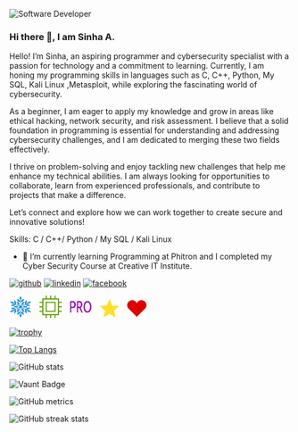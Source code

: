 ![Software Developer](blob:https://www.facebook.com/6ab2dd4c-293f-43bd-a4be-8299ca58c836)
### Hi there 👋, I am Sinha A.

Hello! I’m Sinha, an aspiring programmer and cybersecurity specialist with a passion for technology and a commitment to learning. Currently, I am honing my programming skills in languages such as C, C++, Python, My SQL, Kali Linux ,Metasploit, while exploring the fascinating world of cybersecurity.

As a beginner, I am eager to apply my knowledge and grow in areas like ethical hacking, network security, and risk assessment. I believe that a solid foundation in programming is essential for understanding and addressing cybersecurity challenges, and I am dedicated to merging these two fields effectively.

I thrive on problem-solving and enjoy tackling new challenges that help me enhance my technical abilities. I am always looking for opportunities to collaborate, learn from experienced professionals, and contribute to projects that make a difference.

Let’s connect and explore how we can work together to create secure and innovative solutions!

Skills: C / C++/ Python / My SQL / Kali Linux

- 🌱 I’m currently learning Programming at Phitron and I completed my Cyber Security Course at Creative IT Institute. 


[<img src='https://cdn.jsdelivr.net/npm/simple-icons@3.0.1/icons/github.svg' alt='github' height='40'>](https://github.com/SInha1523)  [<img src='https://cdn.jsdelivr.net/npm/simple-icons@3.0.1/icons/linkedin.svg' alt='linkedin' height='40'>](https://www.linkedin.com/in/https://www.linkedin.com/in/sinha-a-4a9918256//)  [<img src='https://cdn.jsdelivr.net/npm/simple-icons@3.0.1/icons/facebook.svg' alt='facebook' height='40'>](https://www.facebook.com/https://www.facebook.com/profile.php?id=100095023754150)  

<a href='https://archiveprogram.github.com/'><img src='https://raw.githubusercontent.com/acervenky/animated-github-badges/master/assets/acbadge.gif' width='40' height='40'></a> <a href='https://docs.github.com/en/developers'><img src='https://raw.githubusercontent.com/acervenky/animated-github-badges/master/assets/devbadge.gif' width='40' height='40'></a> <a href='https://github.com/pricing'><img src='https://raw.githubusercontent.com/acervenky/animated-github-badges/master/assets/pro.gif' width='40' height='40'></a> <a href='https://stars.github.com/'><img src='https://raw.githubusercontent.com/acervenky/animated-github-badges/master/assets/starbadge.gif' width='35' height='35'></a> <a href='https://docs.github.com/en/github/supporting-the-open-source-community-with-github-sponsors'><img src='https://raw.githubusercontent.com/acervenky/animated-github-badges/master/assets/sponsorbadge.gif' width='35' height='35'></a> 

[![trophy](https://github-profile-trophy.vercel.app/?username=SInha1523)](https://github.com/ryo-ma/github-profile-trophy)

[![Top Langs](https://github-readme-stats.vercel.app/api/top-langs/?username=SInha1523)](https://github.com/anuraghazra/github-readme-stats)

![GitHub stats](https://github-readme-stats.vercel.app/api?username=SInha1523&show_icons=true&count_private=true)  

![Vaunt Badge](https://api.vaunt.dev/v1/github/entities/SInha1523/contributions?format=svg&private=true)  

![GitHub metrics](https://metrics.lecoq.io/SInha1523)  

![GitHub streak stats](https://streak-stats.demolab.com/?user=SInha1523)  



